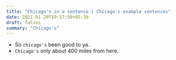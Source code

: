 ```yaml
---
title: "Chicago's in a sentence | Chicago's example sentences"
date: 2021-01-20T19:57:50+05:30
draft: falses
summary: "Chicago's"
---
```

- So `chicago's` been good to ya.
- `Chicago's` only about 400 miles from here.
                 
